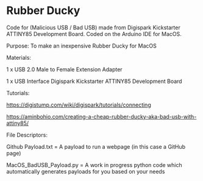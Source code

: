 # Rubber Ducky
Code for (Malicious USB / Bad USB) made from Digispark Kickstarter ATTINY85 Development Board. Coded on the Arduino IDE for MacOS.

Purpose:
To make an inexpensive Rubber Ducky for MacOS

Materials:

1 x USB 2.0 Male to Female Extension Adapter

1 x USB Interface Digispark Kickstarter ATTINY85 Development Board

Tutorials:

https://digistump.com/wiki/digispark/tutorials/connecting

https://aminbohio.com/creating-a-cheap-rubber-ducky-aka-bad-usb-with-attiny85/

File Descriptors:

Github Payload.txt = A payload to run a webpage (in this case a GitHub page)

MacOS_BadUSB_Payload.py = A work in progress python code which automatically generates payloads for you based on your needs
